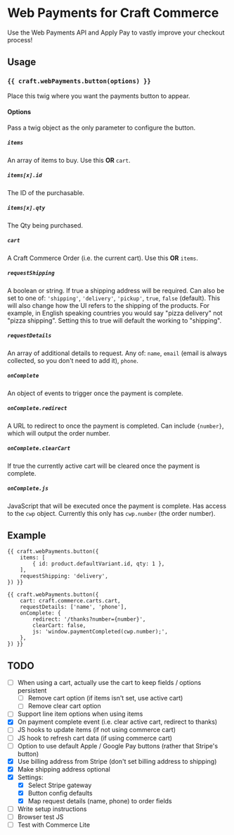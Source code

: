 # Web Payments for Craft Commerce

Use the Web Payments API and Apply Pay to vastly improve your checkout process!

## Usage
### `{{ craft.webPayments.button(options) }}`
Place this twig where you want the payments button to appear.

#### Options
Pass a twig object as the only parameter to configure the button.

##### `items`
An array of items to buy. Use this **OR** `cart`.

##### `items[x].id`
The ID of the purchasable.

##### `items[x].qty`
The Qty being purchased.

##### `cart`
A Craft Commerce Order (i.e. the current cart). Use this **OR** `items`.

##### `requestShipping`
A boolean or string. If true a shipping address will be required. Can also be 
set to one of: `'shipping'`, `'delivery'`, `'pickup'`, `true`, `false` (default).
This will also change how the UI refers to the shipping of the products. For 
example, in English speaking countries you would say "pizza delivery" not 
"pizza shipping". Setting this to true will default the working to "shipping".

##### `requestDetails`
An array of additional details to request. Any of: `name`, `email` (email is 
always collected, so you don't need to add it), `phone`.

##### `onComplete`
An object of events to trigger once the payment is complete.

##### `onComplete.redirect`
A URL to redirect to once the payment is completed. Can include `{number}`, 
which will output the order number.

##### `onComplete.clearCart`
If true the currently active cart will be cleared once the payment is complete.

##### `onComplete.js`
JavaScript that will be executed once the payment is complete. Has access to the 
`cwp` object. Currently this only has `cwp.number` (the order number).

## Example
```twig
{{ craft.webPayments.button({
    items: [
        { id: product.defaultVariant.id, qty: 1 },
    ],
    requestShipping: 'delivery',
}) }}
```

```twig
{{ craft.webPayments.button({
    cart: craft.commerce.carts.cart,
    requestDetails: ['name', 'phone'],
    onComplete: {
        redirect: '/thanks?number={number}',
        clearCart: false,
        js: 'window.paymentCompleted(cwp.number);',
    },
}) }}
```

## TODO
- [ ] When using a cart, actually use the cart to keep fields / options persistent
  - [ ] Remove cart option (if items isn't set, use active cart)
  - [ ] Remove clear cart option
- [ ] Support line item options when using items
- [x] On payment complete event (i.e. clear active cart, redirect to thanks)
- [ ] JS hooks to update items (if not using commerce cart)
- [ ] JS hook to refresh cart data (if using commerce cart)
- [ ] Option to use default Apple / Google Pay buttons (rather that Stripe's button)
- [x] Use billing address from Stripe (don't set billing address to shipping)
- [x] Make shipping address optional
- [x] Settings:
  - [x] Select Stripe gateway
  - [x] Button config defaults
  - [x] Map request details (name, phone) to order fields
- [ ] Write setup instructions
- [ ] Browser test JS
- [ ] Test with Commerce Lite